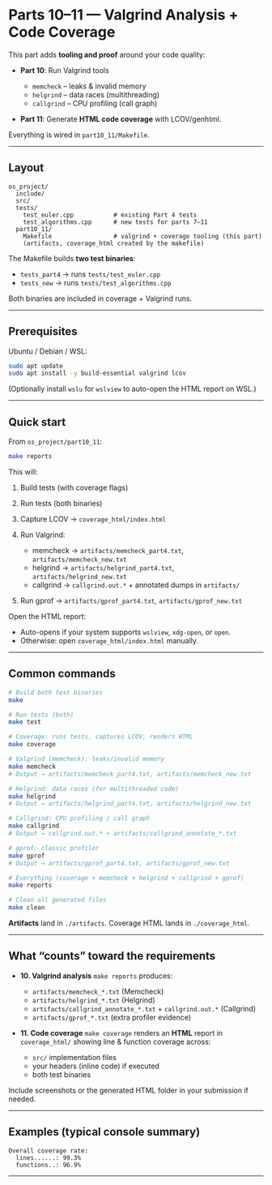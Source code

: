 # Parts 10–11 — Valgrind Analysis + Code Coverage

This part adds **tooling and proof** around your code quality:

* **Part 10**: Run Valgrind tools

  * `memcheck` – leaks & invalid memory
  * `helgrind` – data races (multithreading)
  * `callgrind` – CPU profiling (call graph)

* **Part 11**: Generate **HTML code coverage** with LCOV/genhtml.

Everything is wired in `part10_11/Makefile`.

---

## Layout

```
os_project/
  include/
  src/
  tests/
    test_euler.cpp           # existing Part 4 tests
    test_algorithms.cpp      # new tests for parts 7–11
  part10_11/
    Makefile                 # valgrind + coverage tooling (this part)
    (artifacts, coverage_html created by the makefile)
```

The Makefile builds **two test binaries**:

* `tests_part4` → runs `tests/test_euler.cpp`
* `tests_new`   → runs `tests/test_algorithms.cpp`

Both binaries are included in coverage + Valgrind runs.

---

## Prerequisites

Ubuntu / Debian / WSL:

```bash
sudo apt update
sudo apt install -y build-essential valgrind lcov
```

(Optionally install `wslu` for `wslview` to auto-open the HTML report on WSL.)

---

## Quick start

From `os_project/part10_11`:

```bash
make reports
```

This will:

1. Build tests (with coverage flags)
2. Run tests (both binaries)
3. Capture LCOV → `coverage_html/index.html`
4. Run Valgrind:

   * memcheck → `artifacts/memcheck_part4.txt`, `artifacts/memcheck_new.txt`
   * helgrind → `artifacts/helgrind_part4.txt`, `artifacts/helgrind_new.txt`
   * callgrind → `callgrind.out.*` + annotated dumps in `artifacts/`
5. Run gprof → `artifacts/gprof_part4.txt`, `artifacts/gprof_new.txt`

Open the HTML report:

* Auto-opens if your system supports `wslview`, `xdg-open`, or `open`.
* Otherwise: open `coverage_html/index.html` manually.

---

## Common commands

```bash
# Build both test binaries
make

# Run tests (both)
make test

# Coverage: runs tests, captures LCOV, renders HTML
make coverage

# Valgrind (memcheck): leaks/invalid memory
make memcheck
# Output → artifacts/memcheck_part4.txt, artifacts/memcheck_new.txt

# Helgrind: data races (for multithreaded code)
make helgrind
# Output → artifacts/helgrind_part4.txt, artifacts/helgrind_new.txt

# Callgrind: CPU profiling / call graph
make callgrind
# Output → callgrind.out.* + artifacts/callgrind_annotate_*.txt

# gprof: classic profiler
make gprof
# Output → artifacts/gprof_part4.txt, artifacts/gprof_new.txt

# Everything (coverage + memcheck + helgrind + callgrind + gprof)
make reports

# Clean all generated files
make clean
```

**Artifacts** land in `./artifacts`. Coverage HTML lands in `./coverage_html`.

---

## What “counts” toward the requirements

* **10. Valgrind analysis**
  `make reports` produces:

  * `artifacts/memcheck_*.txt` (Memcheck)
  * `artifacts/helgrind_*.txt` (Helgrind)
  * `artifacts/callgrind_annotate_*.txt` + `callgrind.out.*` (Callgrind)
  * `artifacts/gprof_*.txt` (extra profiler evidence)

* **11. Code coverage**
  `make coverage` renders an **HTML** report in `coverage_html/` showing line & function coverage across:

  * `src/` implementation files
  * your headers (inline code) if executed
  * both test binaries

Include screenshots or the generated HTML folder in your submission if needed.

---

## Examples (typical console summary)

```
Overall coverage rate:
  lines......: 99.3%
  functions..: 96.9%
```
---


